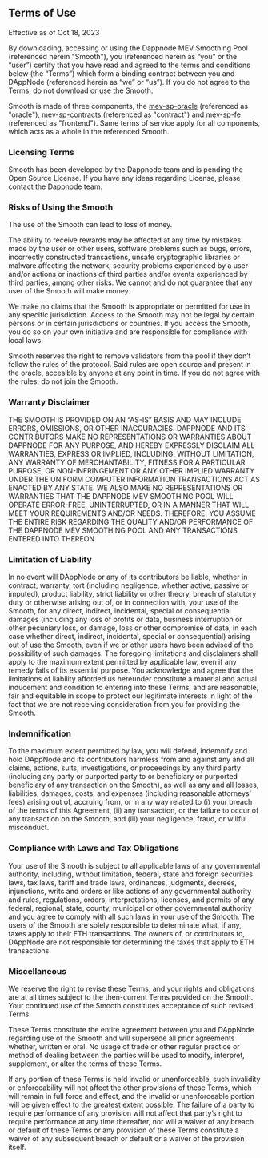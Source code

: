 ## Terms of Use

Effective as of Oct 18, 2023

By downloading, accessing or using the Dappnode MEV Smoothing Pool (referenced herein "Smooth"), you (referenced herein as “you” or the “user”) certify that you have read and agreed to the terms and conditions below (the “Terms”) which form a binding contract between you and DAppNode (referenced herein as “we” or “us”). If you do not agree to the Terms, do not download or use the Smooth.

Smooth is made of three components, the [mev-sp-oracle](https://github.com/dappnode/mev-sp-oracle) (referenced as "oracle"), [mev-sp-contracts](https://github.com/dappnode/mev-sp-contracts) (referenced as "contract") and [mev-sp-fe](https://github.com/dappnode/mev-sp-fe) (referenced as "frontend"). Same terms of service apply for all components, which acts as a whole in the referenced Smooth.

### Licensing Terms
Smooth has been developed by the Dappnode team and is pending the Open Source License. If you have any ideas regarding License, please contact the Dappnode team. 

### Risks of Using the Smooth
The use of the Smooth can lead to loss of money.

The ability to receive rewards may be affected at any time by mistakes made by the user or other users, software problems such as bugs, errors, incorrectly constructed transactions, unsafe cryptographic libraries or malware affecting the network, security problems experienced by a user and/or actions or inactions of third parties and/or events experienced by third parties, among other risks. We cannot and do not guarantee that any user of the Smooth will make money.

We make no claims that the Smooth is appropriate or permitted for use in any specific jurisdiction. Access to the Smooth may not be legal by certain persons or in certain jurisdictions or countries. If you access the Smooth, you do so on your own initiative and are responsible for compliance with local laws.

Smooth reserves the right to remove validators from the pool if they don’t follow the rules of the protocol. Said rules are open source and present in the oracle, accesible by anyone at any point in time. If you do not agree with the rules, do not join the Smooth.

### Warranty Disclaimer
THE SMOOTH IS PROVIDED ON AN “AS-IS” BASIS AND MAY INCLUDE ERRORS, OMISSIONS, OR OTHER INACCURACIES. DAPPNODE AND ITS CONTRIBUTORS MAKE NO REPRESENTATIONS OR WARRANTIES ABOUT DAPPNODE FOR ANY PURPOSE, AND HEREBY EXPRESSLY DISCLAIM ALL WARRANTIES, EXPRESS OR IMPLIED, INCLUDING, WITHOUT LIMITATION, ANY WARRANTY OF MERCHANTABILITY, FITNESS FOR A PARTICULAR PURPOSE, OR NON-INFRINGEMENT OR ANY OTHER IMPLIED WARRANTY UNDER THE UNIFORM COMPUTER INFORMATION TRANSACTIONS ACT AS ENACTED BY ANY STATE. WE ALSO MAKE NO REPRESENTATIONS OR WARRANTIES THAT THE DAPPNODE MEV SMOOTHING POOL WILL OPERATE ERROR-FREE, UNINTERRUPTED, OR IN A MANNER THAT WILL MEET YOUR REQUIREMENTS AND/OR NEEDS. THEREFORE, YOU ASSUME THE ENTIRE RISK REGARDING THE QUALITY AND/OR PERFORMANCE OF THE DAPPNODE MEV SMOOTHING POOL AND ANY TRANSACTIONS ENTERED INTO THEREON.

### Limitation of Liability
In no event will DAppNode or any of its contributors be liable, whether in contract, warranty, tort (including negligence, whether active, passive or imputed), product liability, strict liability or other theory, breach of statutory duty or otherwise arising out of, or in connection with, your use of the Smooth, for any direct, indirect, incidental, special or consequential damages (including any loss of profits or data, business interruption or other pecuniary loss, or damage, loss or other compromise of data, in each case whether direct, indirect, incidental, special or consequential) arising out of use the Smooth, even if we or other users have been advised of the possibility of such damages. The foregoing limitations and disclaimers shall apply to the maximum extent permitted by applicable law, even if any remedy fails of its essential purpose. You acknowledge and agree that the limitations of liability afforded us hereunder constitute a material and actual inducement and condition to entering into these Terms, and are reasonable, fair and equitable in scope to protect our legitimate interests in light of the fact that we are not receiving consideration from you for providing the Smooth.

### Indemnification
To the maximum extent permitted by law, you will defend, indemnify and hold DAppNode and its contributors harmless from and against any and all claims, actions, suits, investigations, or proceedings by any third party (including any party or purported party to or beneficiary or purported beneficiary of any transaction on the Smooth), as well as any and all losses, liabilities,
damages, costs, and expenses (including reasonable attorneys’ fees) arising out of, accruing from, or in any way related to (i) your breach of the terms of this Agreement, (ii) any transaction, or the failure to occur of any transaction on the Smooth, and (iii) your negligence, fraud, or willful misconduct.

### Compliance with Laws and Tax Obligations
Your use of the Smooth is subject to all applicable laws of any governmental authority, including, without limitation, federal, state and foreign securities laws, tax laws, tariff and trade laws, ordinances, judgments, decrees, injunctions, writs and orders or like actions of any governmental authority and rules, regulations, orders, interpretations, licenses, and permits of any federal,
regional, state, county, municipal or other governmental authority and you agree to comply with all such laws in your use of the Smooth. The users of the Smooth are solely responsible to determinate what, if any, taxes apply to their ETH transactions. The owners of, or contributors to, DAppNode are not responsible for determining the taxes that apply to ETH transactions.

### Miscellaneous

We reserve the right to revise these Terms, and your rights and obligations are at all times subject to the then-current Terms provided on the Smooth. Your continued use of the Smooth constitutes acceptance of such revised Terms.

These Terms constitute the entire agreement between you and DAppNode regarding use of the Smooth and will supersede all prior agreements whether, written or oral. No usage of trade or other regular practice or method of dealing between the parties will be used to modify, interpret, supplement, or alter the terms of these Terms.

If any portion of these Terms is held invalid or unenforceable, such invalidity or enforceability will not affect the other provisions of these Terms, which will remain in full force and effect, and the invalid or unenforceable portion will be given effect to the greatest extent possible. The failure of a party to require performance of any provision will not affect that party’s right to require performance at any time thereafter, nor will a waiver of any breach or default of these Terms or any provision of these Terms constitute a waiver of any subsequent breach or default or a waiver of the provision itself.
